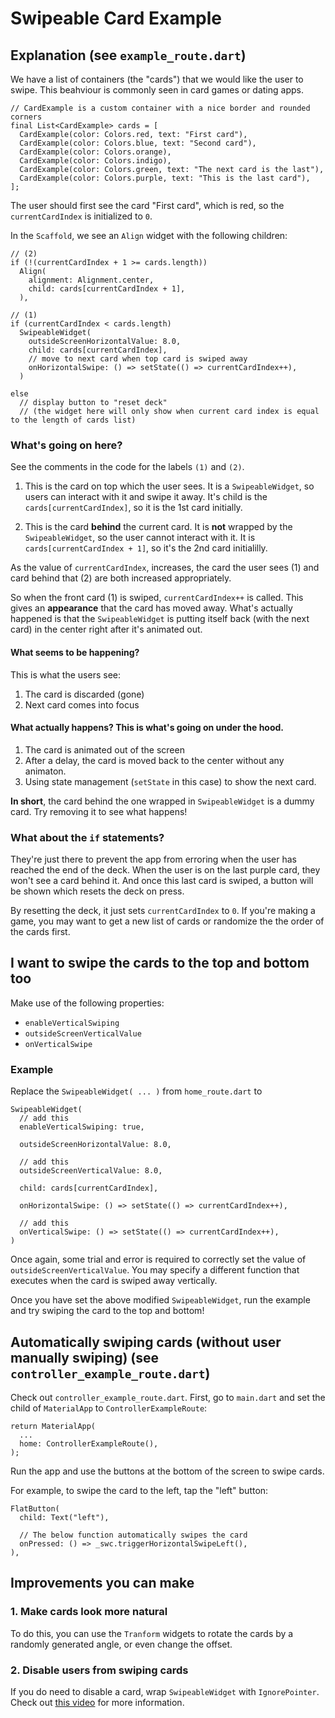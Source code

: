 # Swipeable Card Example

## Explanation (see `example_route.dart`)
We have a list of containers (the "cards") that we would like the user to swipe. This beahviour is commonly seen in card games or dating apps.

```
// CardExample is a custom container with a nice border and rounded corners
final List<CardExample> cards = [
  CardExample(color: Colors.red, text: "First card"),
  CardExample(color: Colors.blue, text: "Second card"),
  CardExample(color: Colors.orange),
  CardExample(color: Colors.indigo),
  CardExample(color: Colors.green, text: "The next card is the last"),
  CardExample(color: Colors.purple, text: "This is the last card"),
];
```

The user should first see the card "First card", which is red, so the `currentCardIndex` is initialized to `0`.

In the `Scaffold`, we see an `Align` widget with the following children:

```
// (2)
if (!(currentCardIndex + 1 >= cards.length))
  Align(
    alignment: Alignment.center,
    child: cards[currentCardIndex + 1],
  ),

// (1)
if (currentCardIndex < cards.length)
  SwipeableWidget(
    outsideScreenHorizontalValue: 8.0,
    child: cards[currentCardIndex],
    // move to next card when top card is swiped away
    onHorizontalSwipe: () => setState(() => currentCardIndex++),
  )

else
  // display button to "reset deck" 
  // (the widget here will only show when current card index is equal to the length of cards list)
```

### What's going on here?

See the comments in the code for the labels `(1)` and `(2)`.

1. This is the card on top which the user sees. It is a `SwipeableWidget`, so users can interact with it and swipe it away. It's child is the `cards[currentCardIndex]`, so it is the 1st card initially.

2. This is the card **behind** the current card. It is **not** wrapped by the `SwipeableWidget`, so the user cannot interact with it. It is `cards[currentCardIndex + 1]`, so it's the 2nd card initialilly.

As the value of `currentCardIndex`, increases, the card the user sees (1) and card behind that (2) are both increased appropriately.

So when the front card (1) is swiped, `currentCardIndex++` is called. This gives an **appearance** that the card has moved away. What's actually happened is that the `SwipeableWidget` is putting itself back (with the next card) in the center right after it's animated out.

#### What seems to be happening?

This is what the users see:

1. The card is discarded (gone)
2. Next card comes into focus

#### What actually happens? This is what's going on under the hood.

1. The card is animated out of the screen
2. After a delay, the card is moved back to the center without any animaton.
3. Using state management (`setState` in this case) to show the next card.

**In short**, the card behind the one wrapped in `SwipeableWidget` is a dummy card. Try removing it to see what happens!

### What about the `if` statements?

They're just there to prevent the app from erroring when the user has reached the end of the deck. When the user is on the last purple card, they won't see a card behind it. And once this last card is swiped, a button will be shown which resets the deck on press.

By resetting the deck, it just sets `currentCardIndex` to `0`. If you're making a game, you may want to get a new list of cards or randomize the the order of the cards first.

## I want to swipe the cards to the top and bottom too

Make use of the following properties:
- `enableVerticalSwiping`
- `outsideScreenVerticalValue`
- `onVerticalSwipe`

### Example

Replace the `SwipeableWidget( ... )` from `home_route.dart` to

```
SwipeableWidget(
  // add this
  enableVerticalSwiping: true,

  outsideScreenHorizontalValue: 8.0,

  // add this
  outsideScreenVerticalValue: 8.0,

  child: cards[currentCardIndex],

  onHorizontalSwipe: () => setState(() => currentCardIndex++),

  // add this
  onVerticalSwipe: () => setState(() => currentCardIndex++),
)
```

Once again, some trial and error is required to correctly set the value of `outsideScreenVerticalValue`. You may specify a different function that executes when the card is swiped away vertically.

Once you have set the above modified `SwipeableWidget`, run the example and try swiping the card to the top and bottom!

## Automatically swiping cards (without user manually swiping) (see `controller_example_route.dart`)

Check out `controller_example_route.dart`. First, go to `main.dart` and set the child of `MaterialApp` to `ControllerExampleRoute`:

```
return MaterialApp(
  ...
  home: ControllerExampleRoute(),
);
```

Run the app and use the buttons at the bottom of the screen to swipe cards.

For example, to swipe the card to the left, tap the "left" button: 

```
FlatButton(
  child: Text("left"),

  // The below function automatically swipes the card
  onPressed: () => _swc.triggerHorizontalSwipeLeft(),
),
```

## Improvements you can make
### 1. Make cards look more natural
To do this, you can use the `Tranform` widgets to rotate the cards by a randomly generated angle, or even change the offset.

### 2. Disable users from swiping cards
If you do need to disable a card, wrap `SwipeableWidget` with `IgnorePointer`. Check out [this video](https://www.youtube.com/watch?v=qV9pqHWxYgI) for more information.